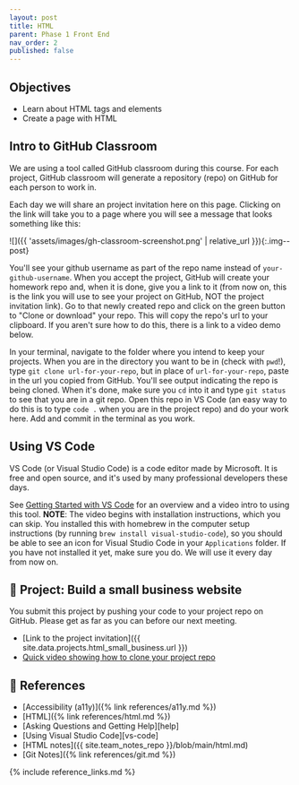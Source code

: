 ```yaml
---
layout: post
title: HTML
parent: Phase 1 Front End
nav_order: 2
published: false
---
```


## Objectives

- Learn about HTML tags and elements
- Create a page with HTML

## Intro to GitHub Classroom

We are using a tool called GitHub classroom during this course. For each project, GitHub classroom will generate a repository (repo) on GitHub for each person to work in.

Each day we will share an project invitation here on this page. Clicking on the link will take you to a page where you will see a message that looks something like this:

![]({{ 'assets/images/gh-classroom-screenshot.png' | relative_url }}){:.img--post}

You'll see your github username as part of the repo name instead of `your-github-username`. When you accept the project, GitHub will create your homework repo and, when it is done, give you a link to it (from now on, this is the link you will use to see your project on GitHub, NOT the project invitation link). Go to that newly created repo and click on the green button to "Clone or download" your repo. This will copy the repo's url to your clipboard. If you aren't sure how to do this, there is a link to a video demo below.

In your terminal, navigate to the folder where you intend to keep your projects. When you are in the directory you want to be in (check with `pwd`!), type `git clone url-for-your-repo`, but in place of `url-for-your-repo`, paste in the url you copied from GitHub. You'll see output indicating the repo is being cloned. When it's done, make sure you `cd` into it and type `git status` to see that you are in a git repo. Open this repo in VS Code (an easy way to do this is to type `code .` when you are in the project repo) and do your work here. Add and commit in the terminal as you work.

## Using VS Code

VS Code (or Visual Studio Code) is a code editor made by Microsoft. It is free and open source, and it's used by many professional developers these days.

See [Getting Started with VS Code](https://code.visualstudio.com/docs/introvideos/basics) for an overview and a video intro to using this tool. **NOTE**: The video begins with installation instructions, which you can skip. You installed this with homebrew in the computer setup instructions (by running `brew install visual-studio-code`), so you should be able to see an icon for Visual Studio Code in your `Applications` folder. If you have not installed it yet, make sure you do. We will use it every day from now on.

## 🎯 Project: Build a small business website

You submit this project by pushing your code to your project repo on GitHub. Please get as far as you can before our next meeting.

- [Link to the project invitation]({{ site.data.projects.html_small_business.url }})
- [Quick video showing how to clone your project repo](https://www.loom.com/share/c7871fa5f80f4cbda3dbcce36db68dab)

## 🔖 References

- [Accessibility (a11y)]({% link references/a11y.md %})
- [HTML]({% link references/html.md %})
- [Asking Questions and Getting Help][help]
- [Using Visual Studio Code][vs-code]
- [HTML notes]({{ site.team_notes_repo }}/blob/main/html.md)
- [Git Notes]({% link references/git.md %})

{% include reference_links.md %}
